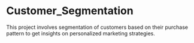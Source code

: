 # Customer_Segmentation
This  project involves segmentation of customers based on their purchase pattern to get insights on personalized marketing strategies.
